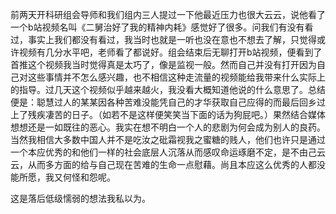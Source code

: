前两天开科研组会导师和我们组内三人提过一下他最近压力也很大云云，说他看了一个b站视频名叫《二舅治好了我的精神内耗》感觉好了很多。问我们有没有看过，事实上我们都没有看过，我当时也就是一听也没在意也不想去了解，只觉得或许视频有几分水平吧，老师看了都说好。组会结束后无聊打开b站视频，便看到了首推这个视频我当时觉得真是太巧了，像是监视一般。然而自己并没有打开因为自己对这些事情并不怎么感兴趣，也不相信这种走流量的视频能给我带来什么实际上的指导。过几天这个视频似乎越来越火，我没看大概知道他说的什么意思了。总结便是：聪慧过人的某某因各种苦难没能凭自己的才华获取自己应得的而最后回乡过上了残疾凄苦的日子。（如若不是这样便笑笑当下面的话为狗屁吧。）果然结合媒体想想还是一如既往的恶心。我实在想不明白一个人的悲剧为何会成为别人的良药。当然我相信大多数中国人并不是吃汝之砒霜视我之蜜糖的贱人，他们也许只是通过一个本应优秀的和他们一样的社会底层人沉落从而感叹命运琢磨不定，是不由己云云，从而多方面的给与自己现在苦难的生命一点慰藉。尚且本应这么优秀的人都没能所愿，我又何怪和怨呢。

这是落后低级懦弱的想法我私以为。

